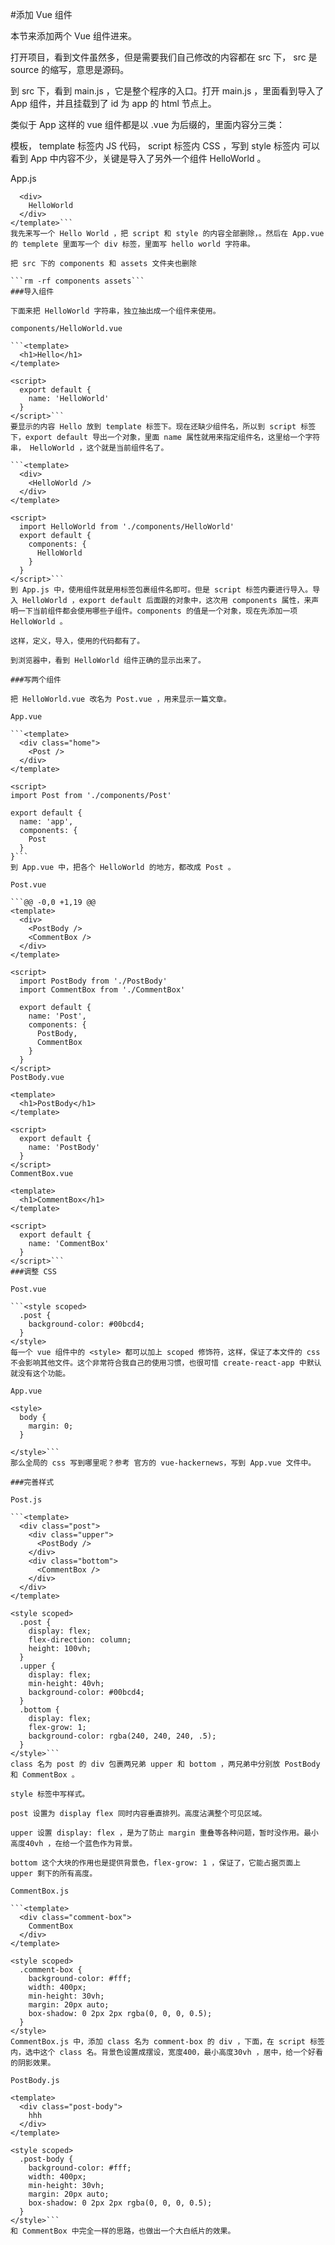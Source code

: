 #添加 Vue 组件

本节来添加两个 Vue 组件进来。

打开项目，看到文件虽然多，但是需要我们自己修改的内容都在 src 下， src 是 source 的缩写，意思是源码。

到 src 下，看到 main.js ，它是整个程序的入口。打开 main.js ，里面看到导入了 App 组件，并且挂载到了 id 为 app 的 html 节点上。

类似于 App 这样的 vue 组件都是以 .vue 为后缀的，里面内容分三类：

模板， template 标签内
JS 代码， script 标签内
CSS ，写到 style 标签内
可以看到 App 中内容不少，关键是导入了另外一个组件 HelloWorld 。

App.js

```<template>
  <div>
    HelloWorld
  </div>
</template>```
我先来写一个 Hello World ，把 script 和 style 的内容全部删除，。然后在 App.vue 的 templete 里面写一个 div 标签，里面写 hello world 字符串。

把 src 下的 components 和 assets 文件夹也删除

```rm -rf components assets```
###导入组件

下面来把 HelloWorld 字符串，独立抽出成一个组件来使用。

components/HelloWorld.vue

```<template>
  <h1>Hello</h1>
</template>

<script>
  export default {
    name: 'HelloWorld'
  }
</script>```
要显示的内容 Hello 放到 template 标签下。现在还缺少组件名，所以到 script 标签下，export default 导出一个对象，里面 name 属性就用来指定组件名，这里给一个字符串， HelloWorld ，这个就是当前组件名了。

```<template>
  <div>
    <HelloWorld />
  </div>
</template>

<script>
  import HelloWorld from './components/HelloWorld'
  export default {
    components: {
      HelloWorld
    }
  }
</script>```
到 App.js 中，使用组件就是用标签包裹组件名即可。但是 script 标签内要进行导入。导入 HelloWorld ，export default 后面跟的对象中，这次用 components 属性，来声明一下当前组件都会使用哪些子组件。components 的值是一个对象，现在先添加一项 HelloWorld 。

这样，定义，导入，使用的代码都有了。

到浏览器中，看到 HelloWorld 组件正确的显示出来了。

###写两个组件

把 HelloWorld.vue 改名为 Post.vue ，用来显示一篇文章。

App.vue

```<template>
  <div class="home">
    <Post />
  </div>
</template>

<script>
import Post from './components/Post'

export default {
  name: 'app',
  components: {
    Post
  }
}```
到 App.vue 中，把各个 HelloWorld 的地方，都改成 Post 。

Post.vue

```@@ -0,0 +1,19 @@
<template>
  <div>
    <PostBody />
    <CommentBox />
  </div>
</template>

<script>
  import PostBody from './PostBody'
  import CommentBox from './CommentBox'

  export default {
    name: 'Post',
    components: {
      PostBody,
      CommentBox
    }
  }
</script>
PostBody.vue

<template>
  <h1>PostBody</h1>
</template>

<script>
  export default {
    name: 'PostBody'
  }
</script>
CommentBox.vue

<template>
  <h1>CommentBox</h1>
</template>

<script>
  export default {
    name: 'CommentBox'
  }
</script>```
###调整 CSS

Post.vue

```<style scoped>
  .post {
    background-color: #00bcd4;
  }
</style>
每一个 vue 组件中的 <style> 都可以加上 scoped 修饰符，这样，保证了本文件的 css 不会影响其他文件。这个非常符合我自己的使用习惯，也很可惜 create-react-app 中默认就没有这个功能。

App.vue

<style>
  body {
    margin: 0;
  }

</style>```
那么全局的 css 写到哪里呢？参考 官方的 vue-hackernews，写到 App.vue 文件中。

###完善样式

Post.js

```<template>
  <div class="post">
    <div class="upper">
      <PostBody />
    </div>
    <div class="bottom">
      <CommentBox />
    </div>
  </div>
</template>

<style scoped>
  .post {
    display: flex;
    flex-direction: column;
    height: 100vh;
  }
  .upper {
    display: flex;
    min-height: 40vh;
    background-color: #00bcd4;
  }
  .bottom {
    display: flex;
    flex-grow: 1;
    background-color: rgba(240, 240, 240, .5);
  }
</style>```
class 名为 post 的 div 包裹两兄弟 upper 和 bottom ，两兄弟中分别放 PostBody 和 CommentBox 。

style 标签中写样式。

post 设置为 display flex 同时内容垂直排列。高度沾满整个可见区域。

upper 设置 display: flex ，是为了防止 margin 重叠等各种问题，暂时没作用。最小高度40vh ，在给一个蓝色作为背景。

bottom 这个大块的作用也是提供背景色，flex-grow: 1 ，保证了，它能占据页面上 upper 剩下的所有高度。

CommentBox.js

```<template>
  <div class="comment-box">
    CommentBox
  </div>
</template>

<style scoped>
  .comment-box {
    background-color: #fff;
    width: 400px;
    min-height: 30vh;
    margin: 20px auto;
    box-shadow: 0 2px 2px rgba(0, 0, 0, 0.5);
  }
</style>
CommentBox.js 中，添加 class 名为 comment-box 的 div ，下面，在 script 标签内，选中这个 class 名。背景色设置成摆设，宽度400，最小高度30vh ，居中，给一个好看的阴影效果。

PostBody.js

<template>
  <div class="post-body">
    hhh
  </div>
</template>

<style scoped>
  .post-body {
    background-color: #fff;
    width: 400px;
    min-height: 30vh;
    margin: 20px auto;
    box-shadow: 0 2px 2px rgba(0, 0, 0, 0.5);
  }
</style>```
和 CommentBox 中完全一样的思路，也做出一个大白纸片的效果。
